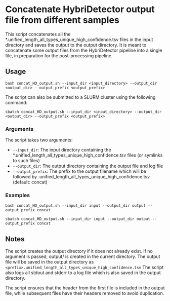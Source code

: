 # Concatenate HybriDetector output file from different samples

This script concatenates all the *.unified_length_all_types_unique_high_confidence.tsv files in the input directory and saves the output to the output directory. It is meant to concatenate some output files from the HybriDetector pipeline into a single file, in preparation for the post-processing pipeline. 

## Usage

`bash concat_HD_output.sh --input_dir <input_directory> --output_dir <output_dir> --output_prefix <output_prefix>`

The script can also be submitted to a SLURM cluster using the following command:

`sbatch concat_HD_output.sh --input_dir <input_directory> --output_dir <output_dir> --output_prefix <output_prefix>`

### Arguments

The script takes two arguments:

- `--input_dir`: The input directory containing the *.unified_length_all_types_unique_high_confidence.tsv files (or symlinks to such files)
- `--output_dir`: The output directory containing the output file and log file
- `--output_prefix`: The prefix to the output filename which will be followed by .unified_length_all_types_unique_high_confidence.tsv (default: concat)

### Examples

`bash concat_HD_output.sh --input_dir input --output_dir output --output_prefix concat`

`sbatch concat_HD_output.sh --input_dir input --output_dir output --output_prefix concat`

## Notes

The script creates the output directory if it does not already exist. If no argument is passed, output/ is created in the current directory. 
The output file will be saved in the output directory as `<prefix>.unified_length_all_types_unique_high_confidence.tsv`
The script also logs all stdout and stderr to a log file which is also saved in the output directory. 

The script ensures that the header from the first file is included in the output file, while subsequent files have their headers removed to avoid duplication.

